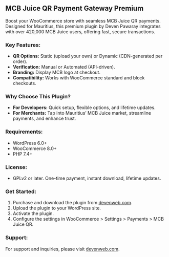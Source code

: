 ## MCB Juice QR Payment Gateway Premium

Boost your WooCommerce store with seamless MCB Juice QR payments. Designed for Mauritius, this premium plugin by Deven Pawaray integrates with over 420,000 MCB Juice users, offering fast, secure transactions.

### Key Features:
- **QR Options:** Static (upload your own) or Dynamic (CDN-generated per order).
- **Verification:** Manual or Automated (API-driven).
- **Branding:** Display MCB logo at checkout.
- **Compatibility:** Works with WooCommerce standard and block checkouts.

### Why Choose This Plugin?
- **For Developers:** Quick setup, flexible options, and lifetime updates.
- **For Merchants:** Tap into Mauritius’ MCB Juice market, streamline payments, and enhance trust.

### Requirements:
- WordPress 6.0+
- WooCommerce 8.0+
- PHP 7.4+

### License:
- GPLv2 or later. One-time payment, instant download, lifetime updates.

### Get Started:
1.  Purchase and download the plugin from [devenweb.com](https://devenweb.com/product/mcb-juice-qr-payment-gateway-premium/).
2.  Upload the plugin to your WordPress site.
3.  Activate the plugin.
4.  Configure the settings in WooCommerce > Settings > Payments > MCB Juice QR.

### Support:
For support and inquiries, please visit [devenweb.com](https://devenweb.com).